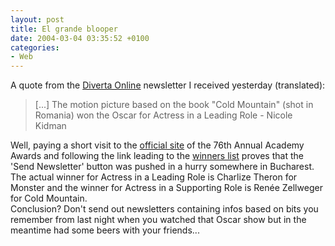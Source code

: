 ```yaml
---
layout: post
title: El grande blooper
date: 2004-03-04 03:35:52 +0100
categories:
- Web
---
```

<p>A quote from the <a href="http://www.dol.ro">Diverta Online</a> newsletter I received yesterday (translated):</p>
<blockquote><p>[...] The motion picture based on the book "Cold Mountain" (shot in Romania) won the Oscar for Actress in a Leading Role - Nicole Kidman</p></blockquote>
<p>Well, paying a short visit to the <a href="http://www.oscar.com">official site</a> of the 76th Annual Academy Awards and following the link leading to the <a href="http://www.oscar.com/oscarnight/winners/index.html">winners list</a> proves that the 'Send Newsletter' button was pushed in a hurry somewhere in Bucharest. The actual winner for Actress in a Leading Role is Charlize Theron for Monster and the winner for Actress in a Supporting Role is Ren&eacute;e Zellweger for Cold Mountain.<br />
Conclusion? Don't send out newsletters containing infos based on bits you remember from last night when you watched that Oscar show but in the meantime had some beers with your friends...</p>
